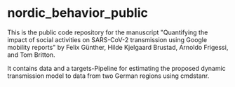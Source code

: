# nordic_behavior_public

This is the public code repository for the manuscript "Quantifying the impact of social activities on SARS-CoV-2 transmission using Google mobility reports" by Felix Günther,
Hilde Kjelgaard Brustad, Arnoldo Frigessi, and Tom Britton.

It contains data and a targets-Pipeline for estimating the proposed dynamic transmission model to data from two German regions using cmdstanr. 
